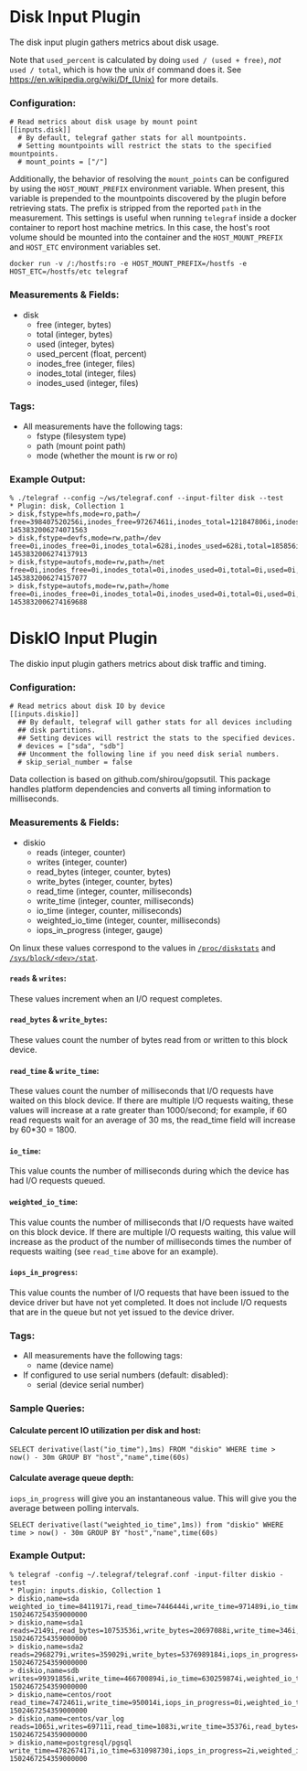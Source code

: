 # Disk Input Plugin

The disk input plugin gathers metrics about disk usage.

Note that `used_percent` is calculated by doing `used / (used + free)`, _not_
`used / total`, which is how the unix `df` command does it. See
https://en.wikipedia.org/wiki/Df_(Unix) for more details.

### Configuration:

```
# Read metrics about disk usage by mount point
[[inputs.disk]]
  # By default, telegraf gather stats for all mountpoints.
  # Setting mountpoints will restrict the stats to the specified mountpoints.
  # mount_points = ["/"]
```

Additionally, the behavior of resolving the `mount_points` can be configured by using the `HOST_MOUNT_PREFIX` environment variable.
When present, this variable is prepended to the mountpoints discovered by the plugin before retrieving stats.
The prefix is stripped from the reported `path` in the measurement.
This settings is useful when running `telegraf` inside a docker container to report host machine metrics.
In this case, the host's root volume should be mounted into the container and the `HOST_MOUNT_PREFIX` and `HOST_ETC` environment variables set.

`docker run -v /:/hostfs:ro -e HOST_MOUNT_PREFIX=/hostfs -e HOST_ETC=/hostfs/etc telegraf`

### Measurements & Fields:

- disk
    - free (integer, bytes)
    - total (integer, bytes)
    - used (integer, bytes)
    - used_percent (float, percent)
    - inodes_free (integer, files)
    - inodes_total (integer, files)
    - inodes_used (integer, files)

### Tags:

- All measurements have the following tags:
    - fstype (filesystem type)
    - path (mount point path)
    - mode (whether the mount is rw or ro)

### Example Output:

```
% ./telegraf --config ~/ws/telegraf.conf --input-filter disk --test
* Plugin: disk, Collection 1
> disk,fstype=hfs,mode=ro,path=/ free=398407520256i,inodes_free=97267461i,inodes_total=121847806i,inodes_used=24580345i,total=499088621568i,used=100418957312i,used_percent=20.131039916242397 1453832006274071563
> disk,fstype=devfs,mode=rw,path=/dev free=0i,inodes_free=0i,inodes_total=628i,inodes_used=628i,total=185856i,used=185856i,used_percent=100 1453832006274137913
> disk,fstype=autofs,mode=rw,path=/net free=0i,inodes_free=0i,inodes_total=0i,inodes_used=0i,total=0i,used=0i,used_percent=0 1453832006274157077
> disk,fstype=autofs,mode=rw,path=/home free=0i,inodes_free=0i,inodes_total=0i,inodes_used=0i,total=0i,used=0i,used_percent=0 1453832006274169688
```


# DiskIO Input Plugin

The diskio input plugin gathers metrics about disk traffic and timing.

### Configuration:

```
# Read metrics about disk IO by device
[[inputs.diskio]]
  ## By default, telegraf will gather stats for all devices including
  ## disk partitions.
  ## Setting devices will restrict the stats to the specified devices.
  # devices = ["sda", "sdb"]
  ## Uncomment the following line if you need disk serial numbers.
  # skip_serial_number = false
```

Data collection is based on github.com/shirou/gopsutil. This package handles platform dependencies and converts all timing information to milliseconds.

### Measurements & Fields:

- diskio
    - reads (integer, counter)
    - writes (integer, counter)
    - read_bytes (integer, counter, bytes)
    - write_bytes (integer, counter, bytes)
    - read_time (integer, counter, milliseconds)
    - write_time (integer, counter, milliseconds)
    - io_time (integer, counter, milliseconds)
    - weighted_io_time (integer, counter, milliseconds)
    - iops_in_progress (integer, gauge)

On linux these values correspond to the values in [`/proc/diskstats`](https://www.kernel.org/doc/Documentation/ABI/testing/procfs-diskstats) and [`/sys/block/<dev>/stat`](https://www.kernel.org/doc/Documentation/block/stat.txt).

#### `reads` & `writes`:

These values increment when an I/O request completes.

#### `read_bytes` & `write_bytes`:

These values count the number of bytes read from or written to this
block device.

#### `read_time` & `write_time`:

These values count the number of milliseconds that I/O requests have
waited on this block device.  If there are multiple I/O requests waiting,
these values will increase at a rate greater than 1000/second; for
example, if 60 read requests wait for an average of 30 ms, the read_time
field will increase by 60*30 = 1800.

#### `io_time`:

This value counts the number of milliseconds during which the device has
had I/O requests queued.

#### `weighted_io_time`:

This value counts the number of milliseconds that I/O requests have waited
on this block device.  If there are multiple I/O requests waiting, this
value will increase as the product of the number of milliseconds times the
number of requests waiting (see `read_time` above for an example).

#### `iops_in_progress`:

This value counts the number of I/O requests that have been issued to
the device driver but have not yet completed.  It does not include I/O
requests that are in the queue but not yet issued to the device driver.

### Tags:

- All measurements have the following tags:
    - name (device name)
- If configured to use serial numbers (default: disabled):
    - serial (device serial number)

### Sample Queries:

#### Calculate percent IO utilization per disk and host:
```
SELECT derivative(last("io_time"),1ms) FROM "diskio" WHERE time > now() - 30m GROUP BY "host","name",time(60s)
```

#### Calculate average queue depth:
`iops_in_progress` will give you an instantaneous value. This will give you the average between polling intervals.
```
SELECT derivative(last("weighted_io_time",1ms)) from "diskio" WHERE time > now() - 30m GROUP BY "host","name",time(60s)
```

### Example Output:

```
% telegraf -config ~/.telegraf/telegraf.conf -input-filter diskio -test
* Plugin: inputs.diskio, Collection 1
> diskio,name=sda weighted_io_time=8411917i,read_time=7446444i,write_time=971489i,io_time=866197i,write_bytes=5397686272i,iops_in_progress=0i,reads=2970519i,writes=361139i,read_bytes=119528903168i 1502467254359000000
> diskio,name=sda1 reads=2149i,read_bytes=10753536i,write_bytes=20697088i,write_time=346i,weighted_io_time=505i,writes=2110i,read_time=161i,io_time=208i,iops_in_progress=0i 1502467254359000000
> diskio,name=sda2 reads=2968279i,writes=359029i,write_bytes=5376989184i,iops_in_progress=0i,weighted_io_time=8411250i,read_bytes=119517334528i,read_time=7446249i,write_time=971143i,io_time=866010i 1502467254359000000
> diskio,name=sdb writes=99391856i,write_time=466700894i,io_time=630259874i,weighted_io_time=4245949844i,reads=2750773828i,read_bytes=80667939499008i,write_bytes=6329347096576i,read_time=3783042534i,iops_in_progress=2i 1502467254359000000
> diskio,name=centos/root read_time=7472461i,write_time=950014i,iops_in_progress=0i,weighted_io_time=8424447i,writes=298543i,read_bytes=119510105088i,io_time=837421i,reads=2971769i,write_bytes=5192795648i 1502467254359000000
> diskio,name=centos/var_log reads=1065i,writes=69711i,read_time=1083i,write_time=35376i,read_bytes=6828032i,write_bytes=184193536i,io_time=29699i,iops_in_progress=0i,weighted_io_time=36460i 1502467254359000000
> diskio,name=postgresql/pgsql write_time=478267417i,io_time=631098730i,iops_in_progress=2i,weighted_io_time=4263637564i,reads=2750777151i,writes=110044361i,read_bytes=80667939288064i,write_bytes=6329347096576i,read_time=3784499336i 1502467254359000000
```
